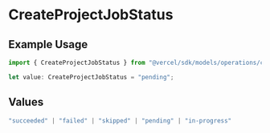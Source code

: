# CreateProjectJobStatus

## Example Usage

```typescript
import { CreateProjectJobStatus } from "@vercel/sdk/models/operations/createproject.js";

let value: CreateProjectJobStatus = "pending";
```

## Values

```typescript
"succeeded" | "failed" | "skipped" | "pending" | "in-progress"
```